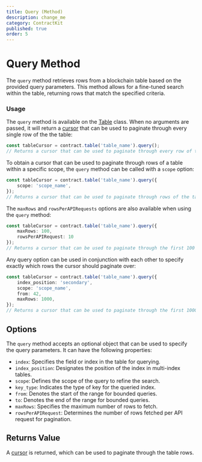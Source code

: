 ```yaml
---
title: Query (Method)
description: change_me
category: ContractKit
published: true
order: 5
---
```


# Query Method

The `query` method retrieves rows from a blockchain table based on the provided query parameters. This method allows for a fine-tuned search within the table, returning rows that match the specified criteria.

### Usage

The `query` method is available on the [Table](/docs/contract-kit/table) class. When no arguments are passed, it will return a [cursor](/docs/contract-kit/cursor) that can be used to paginate through every single row of the the table:

```typescript
const tableCursor = contract.table('table_name').query();
// Returns a cursor that can be used to paginate through every row of the table.
```

To obtain a cursor that can be used to paginate through rows of a table within a specific scope, the `query` method can be called with a `scope` option:

```typescript
const tableCursor = contract.table('table_name').query({
    scope: 'scope_name',
});
// Returns a cursor that can be used to paginate through rows of the table with the 'scope_name' scope.
```

The `maxRows` and `rowsPerAPIRequests` options are also available when using the `query` method:

```typescript
const tableCursor = contract.table('table_name').query({
    maxRows: 100,
    rowsPerAPIRequest: 10
});
// Returns a cursor that can be used to paginate through the first 100 rows of the table, with 10 rows fetched per API request.
```

Any query option can be used in conjunction with each other to specify exactly which rows the cursor should paginate over:

```typescript
const tableCursor = contract.table('table_name').query({
    index_position: 'secondary',
    scope: 'scope_name',
    from: 42,
    maxRows: 1000,
});
// Returns a cursor that can be used to paginate through the first 1000 rows of the table with the 'scope_name' scope, starting from secondary index value 42.
```

## Options

The `query` method accepts an optional object that can be used to specify the query parameters. It can have the following properties:

- `index`: Specifies the field or index in the table for querying.
- `index_position`: Designates the position of the index in multi-index tables.
- `scope`: Defines the scope of the query to refine the search.
- `key_type`: Indicates the type of key for the queried index.
- `from`: Denotes the start of the range for bounded queries.
- `to`: Denotes the end of the range for bounded queries.
- `maxRows`: Specifies the maximum number of rows to fetch.
- `rowsPerAPIRequest`: Determines the number of rows fetched per API request for pagination.

## Returns Value

A [cursor](/docs/contract-kit/table) is returned, which can be used to paginate through the table rows.